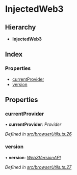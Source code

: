 # InjectedWeb3

## Hierarchy

* **InjectedWeb3**

## Index

### Properties

* [currentProvider](_browserutils_.injectedweb3.md#currentprovider)
* [version](_browserutils_.injectedweb3.md#version)

## Properties

### currentProvider

• **currentProvider**: _Provider_

_Defined in_ [_src/browserUtils.ts:26_](https://github.com/PolymathNetwork/polymath-sdk/blob/e8bbc1e/src/browserUtils.ts#L26)

### version

• **version**: [_Web3VersionAPI_](_browserutils_.web3versionapi.md)

_Defined in_ [_src/browserUtils.ts:27_](https://github.com/PolymathNetwork/polymath-sdk/blob/e8bbc1e/src/browserUtils.ts#L27)

